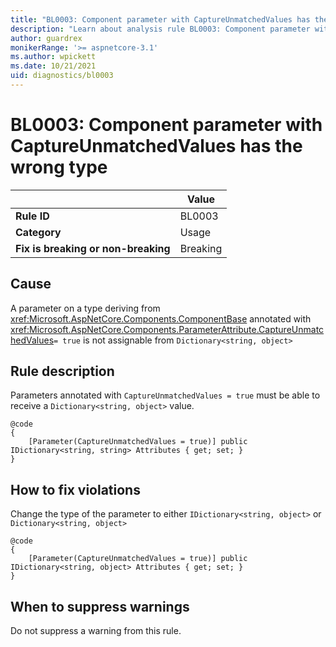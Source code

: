 ```yaml
---
title: "BL0003: Component parameter with CaptureUnmatchedValues has the wrong type"
description: "Learn about analysis rule BL0003: Component parameter with CaptureUnmatchedValues has the wrong type"
author: guardrex
monikerRange: '>= aspnetcore-3.1'
ms.author: wpickett
ms.date: 10/21/2021
uid: diagnostics/bl0003
---
```

# BL0003: Component parameter with CaptureUnmatchedValues has the wrong type

|                                     | Value    |
| -                                   | -        |
| **Rule ID**                         | BL0003   |
| **Category**                        | Usage    |
| **Fix is breaking or non-breaking** | Breaking |

## Cause

A parameter on a type deriving from <xref:Microsoft.AspNetCore.Components.ComponentBase> annotated with <xref:Microsoft.AspNetCore.Components.ParameterAttribute.CaptureUnmatchedValues>`= true` is not assignable from `Dictionary<string, object>`

## Rule description

Parameters annotated with `CaptureUnmatchedValues = true` must be able to receive a `Dictionary<string, object>` value.

```razor
@code
{
    [Parameter(CaptureUnmatchedValues = true)] public IDictionary<string, string> Attributes { get; set; }
}
```

## How to fix violations

Change the type of the parameter to either `IDictionary<string, object>` or `Dictionary<string, object>`

```razor
@code
{
    [Parameter(CaptureUnmatchedValues = true)] public IDictionary<string, object> Attributes { get; set; }
}
```

## When to suppress warnings

Do not suppress a warning from this rule.

